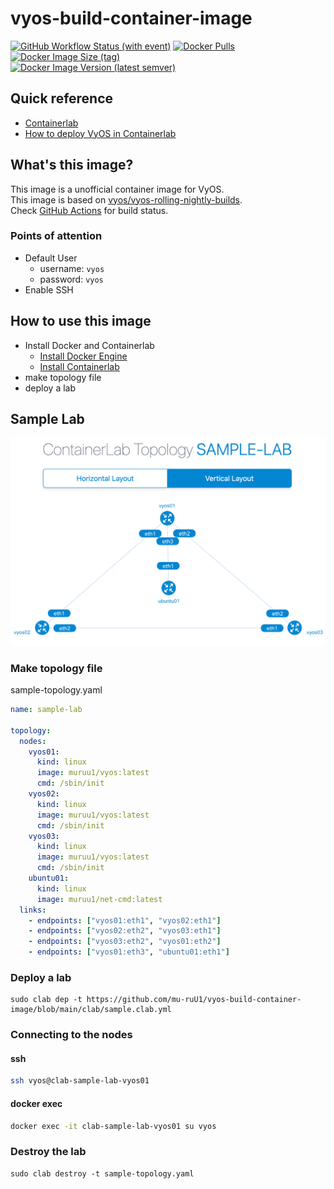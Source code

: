 # vyos-build-container-image

[![GitHub Workflow Status (with event)](https://img.shields.io/github/actions/workflow/status/mu-ruU1/vyos-build-container-image/vyos-build-container-image.yaml?style=for-the-badge&logo=github)](https://github.com/mu-ruU1/vyos-build-container-image/actions/workflows/vyos-build-container-image.yaml)
[![Docker Pulls](https://img.shields.io/docker/pulls/muruu1/vyos?style=for-the-badge&logo=docker)](https://hub.docker.com/r/muruu1/vyos)
[![Docker Image Size (tag)](https://img.shields.io/docker/image-size/muruu1/vyos/latest?style=for-the-badge&logo=docker)](https://hub.docker.com/r/muruu1/vyos/tags)  
[![Docker Image Version (latest semver)](https://img.shields.io/docker/v/muruu1/vyos?style=for-the-badge&logo=docker)](https://hub.docker.com/r/muruu1/vyos/tags)

## Quick reference

- [Containerlab](https://containerlab.dev/)
- [How to deploy VyOS in Containerlab](https://docs.google.com/document/d/1TUUVGLzetAX7_BIO6qtKDCC89j40eHa7bZrGiM5a3j8/edit?usp=sharing)

## What's this image?

This image is a unofficial container image for VyOS.  
This image is based on [vyos/vyos-rolling-nightly-builds](https://github.com/vyos/vyos-rolling-nightly-builds/releases).  
Check [GitHub Actions](https://github.com/mu-ruU1/vyos-build-container-image/actions) for build status.

### Points of attention

- Default User
  - username: `vyos`
  - password: `vyos`
- Enable SSH

## How to use this image

- Install Docker and Containerlab
  - [Install Docker Engine](https://docs.docker.com/engine/install/)
  - [Install Containerlab](https://containerlab.dev/install/)
- make topology file
- deploy a lab

## Sample Lab

![sample-lab](./docs/image/sample-lab.png)

### Make topology file

sample-topology.yaml

```yaml=sample-topology.yaml
name: sample-lab

topology:
  nodes:
    vyos01:
      kind: linux
      image: muruu1/vyos:latest
      cmd: /sbin/init
    vyos02:
      kind: linux
      image: muruu1/vyos:latest
      cmd: /sbin/init
    vyos03:
      kind: linux
      image: muruu1/vyos:latest
      cmd: /sbin/init
    ubuntu01:
      kind: linux
      image: muruu1/net-cmd:latest
  links:
    - endpoints: ["vyos01:eth1", "vyos02:eth1"]
    - endpoints: ["vyos02:eth2", "vyos03:eth1"]
    - endpoints: ["vyos03:eth2", "vyos01:eth2"]
    - endpoints: ["vyos01:eth3", "ubuntu01:eth1"]
```

### Deploy a lab

```
sudo clab dep -t https://github.com/mu-ruU1/vyos-build-container-image/blob/main/clab/sample.clab.yml
```

### Connecting to the nodes

#### ssh

```bash
ssh vyos@clab-sample-lab-vyos01
```

#### docker exec

```bash
docker exec -it clab-sample-lab-vyos01 su vyos
```

### Destroy the lab

```
sudo clab destroy -t sample-topology.yaml
```
